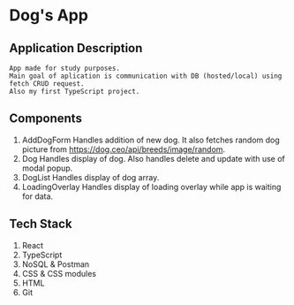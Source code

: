 # Dog's App

## Application Description

    App made for study purposes.
    Main goal of aplication is communication with DB (hosted/local) using fetch CRUD request.
    Also my first TypeScript project.

## Components

1. AddDogForm
   Handles addition of new dog. It also fetches random dog picture from https://dog.ceo/api/breeds/image/random.
2. Dog
   Handles display of dog. Also handles delete and update with use of modal popup.
3. DogList
   Handles display of dog array.
4. LoadingOverlay
   Handles display of loading overlay while app is waiting for data.

## Tech Stack

1. React
2. TypeScript
3. NoSQL & Postman
4. CSS & CSS modules
5. HTML
6. Git
